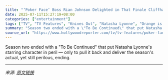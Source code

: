 ```yaml
---
title: "‘Poker Face’ Boss Rian Johnson Delighted in That Finale Cliffhanger Tease: “Peacock Was a Little Nervous”"
date: 2025-07-11T15:27:19+08:00
categories: ["entertainment"]
tags: ["TV", "TV Features", "Knives Out", "Natasha Lyonne", "Orange is the New Black", "Peacock", "Poker Face", "Rian Johnson", "Wake Up Dead Man: A Knives Out Mystery"]
summary: "Season two ended with a \"To Be Continued\" that put Natasha Lyonne's starring character in peril — only to pull it back and deliver the season's actual, yet still perilous, ending."
source_url: "https://www.hollywoodreporter.com/tv/tv-features/poker-face-season-2-finale-cliffhanger-peacock-rian-johnson-1236312018/"
---
```


Season two ended with a "To Be Continued" that put Natasha Lyonne's starring character in peril — only to pull it back and deliver the season's actual, yet still perilous, ending.

---

*来源: [原文链接](https://www.hollywoodreporter.com/tv/tv-features/poker-face-season-2-finale-cliffhanger-peacock-rian-johnson-1236312018/)*
